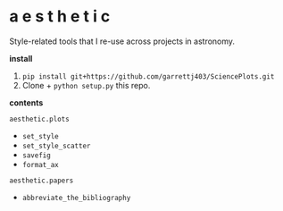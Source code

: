 # a e s t h e t i c

Style-related tools that I re-use across projects in astronomy.

__install__
1. `pip install git+https://github.com/garrettj403/SciencePlots.git`
2. Clone + `python setup.py` this repo.

__contents__

`aesthetic.plots`
* `set_style`
* `set_style_scatter`
* `savefig`
* `format_ax`

`aesthetic.papers`
* `abbreviate_the_bibliography`

